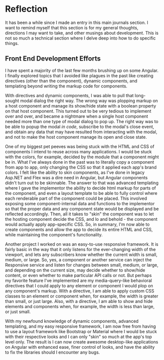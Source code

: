# Reflection

It has been a while since I made an entry in this main journals section. I want to remind myself that this section is for my general thoughts, directions
I may want to take, and other musings about development. This is not so much a technical section where I delve deep into how to do specific things.

## Front End Development Efforts

I have spent a majority of the last few months brushing up on some Angular. I finally explored topics that I avoided like plagues in the past like creating
directives (other than the component), dynamic components, and templating beyond writing the markup code for components.

With directives and dynamic components, I was able to pull that long-sought modal dialog the right way. The wrong way was plopping markup on a host
component and manage its show/hide state with a boolean property on that host component. This turned out to be very tedious to implement over and over, and
became a nightmare when a single host component needed more than one type of modal dialog to pop up. The right way was to be able to popup the modal 
*in code*, subscribe to the modal's close event, and obtain any data that may have resulted from interacting with the modal, and not to make the host 
component manage its open and close state.

One of my biggest pet peeves was being stuck with the HTML and CSS of components I intend to reuse across many applications. I would be stuck with the
colors, for example, decided by the module that a component might be in. What I've always done in the past was to literally copy a component from app to
app, only changing the CSS so that it applied each app's brand colors. I felt like the ability to skin components, as I've done in legacy Asp.NET and Flex
was a dire need in Angular, but Angular components didn't turn out to be skinnable. The answer to that was advanced templating where I gave the implementor
the ability to decide html markup for parts of the component, and even a layout template to be able to fully control where each renderable part of the
component could be placed. This involved exposing some component-internal data and functions to the implementor so that the proper data and any component
state would be displayed and be reflected accordingly. Then, all it takes to "skin" the component was to let the hosting component decide the CSS, and lo
and behold - the component would actually apply app-specific CSS. So, in summary, I'm now able to create components and allow the app to decide its entire
HTML and CSS, while maintaining the component's functionality.

Another project I worked on was an easy-to-use responsive framework. It is fairly basic in the way that it only listens for the ever-changing width of the
viewport, and lets any subscribers know whether the current width is small, medium, or large. So, yes, a component or another service can inject the
Responsive service and listen for changes between small, medium, or large, and depending on the current size, may decide whether to show/hide content, or
even whether to make particular API calls or not. But perhaps my favorite feature I've implemented are my media-query-like behavioral directives that I
could apply to any element or component I would plop on any component's markup. With a directive, I am able to apply custom CSS classes to an element or
component when, for example, the width is greater than small, or just large. Also, with a directive, I am able to show and hide elements and
components when, for example, the width is less than large, or just small.

With my newfound knowledge of dynamic components, advanced templating, and my easy responsive framework, I am now free from having to use a layout framework
like Bootstrap or Material where I would be stuck with their respective looks and I can only "skin" so much at the app's top level only. The result is I
can now create awesome desktop-like applications on Angular with enhanced ease, finer control of looks, and have the ability to fix the libraries should I
encounter any bugs.